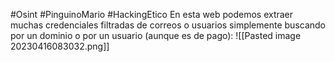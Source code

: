 #Osint #PinguinoMario #HackingEtico 
En esta web podemos extraer muchas credenciales filtradas de correos o usuarios simplemente buscando por un dominio o por un usuario (aunque es de pago):
![[Pasted image 20230416083032.png]]
